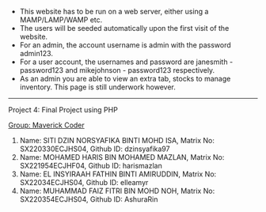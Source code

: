 - This website has to be run on a web server, either using a MAMP/LAMP/WAMP etc.
- The users will be seeded automatically upon the first visit of the website.
- For an admin, the account username is admin with the password admin123.
- For a user account, the usernames and password are janesmith - password123 and mikejohnson - password123 respectively.
- As an admin you are able to view an extra tab, stocks to manage inventory. This page is still underwork however.

---

Project 4: Final Project using PHP

<u>Group: Maverick Coder</u>

1. Name: SITI DZIN NORSYAFIKA BINTI MOHD ISA, Matrix No: SX220330ECJHS04, Github ID: dzinsyafika97
2. Name: MOHAMED HARIS BIN MOHAMED MAZLAN, Matrix No: SX221954ECJHF04, Github ID: harismazlan
3. Name: EL INSYIRAAH FATHIN BINTI AMIRUDDIN, Matrix No: SX22034ECJHS04, Github ID: elleamyr
4. Name: MUHAMMAD FAIZ FITRI BIN MOHD NOH, Matrix No: SX220354ECJHS04, Github ID: AshuraRin
